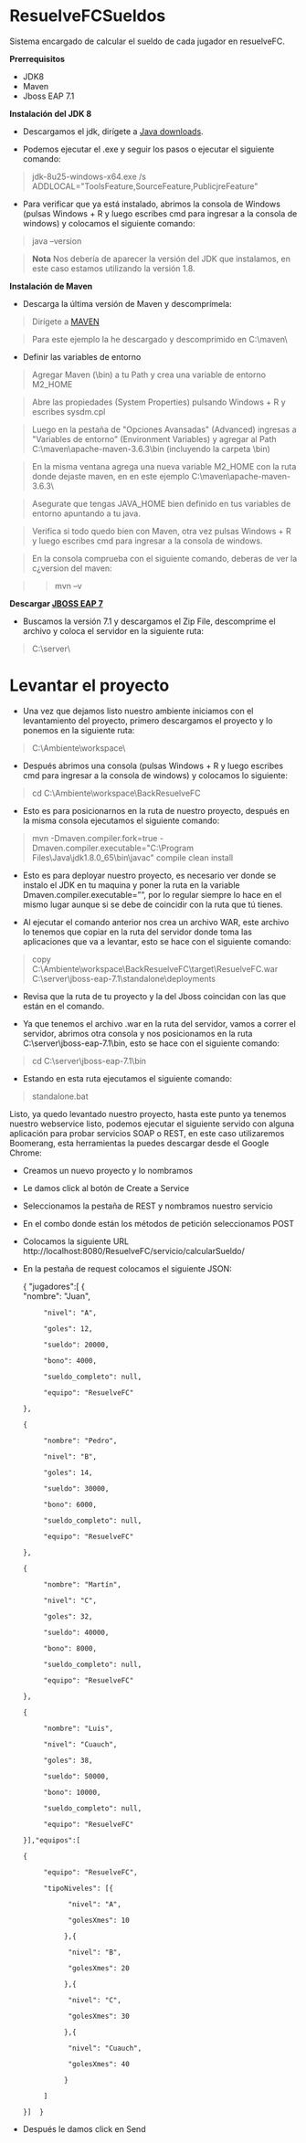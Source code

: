# ResuelveFCSueldos
Sistema encargado de calcular el sueldo de cada jugador en resuelveFC.

**Prerrequisitos**
- JDK8
- Maven
- Jboss EAP 7.1

**Instalación del JDK 8**

- Descargamos el jdk, dirígete a [Java downloads](https://www.oracle.com/technetwork/java/javase/downloads/jdk8-downloads-2133151.html).

- Podemos ejecutar el .exe y seguir los pasos o ejecutar el siguiente comando:

 > jdk-8u25-windows-x64.exe /s ADDLOCAL="ToolsFeature,SourceFeature,PublicjreFeature"

- Para verificar que ya está instalado, abrimos la consola de Windows (pulsas Windows + R y luego escribes cmd para ingresar a la consola de windows) y colocamos el siguiente comando:

>java –version
  
> **Nota** Nos debería de aparecer la versión del JDK que instalamos, en este caso estamos utilizando la versión 1.8.

**Instalación de Maven**
-	Descarga la última versión de Maven y descomprímela:

>Dirígete a [MAVEN](https://maven.apache.org/download.cgi)

>Para este ejemplo la he descargado y descomprimido en C:\maven\

-	Definir las variables de entorno

>Agregar Maven (\bin) a tu Path y crea una variable de entorno M2_HOME

>Abre las propiedades (System Properties) pulsando Windows + R y escribes sysdm.cpl

>Luego en la pestaña de "Opciones Avansadas" (Advanced) ingresas a "Variables de entorno" (Environment Variables) y agregar al Path C:\maven\apache-maven-3.6.3\bin (incluyendo la carpeta \bin)

>En la misma ventana agrega una nueva variable M2_HOME con la ruta donde dejaste maven, en en este ejemplo C:\maven\apache-maven-3.6.3\

>Asegurate que tengas JAVA_HOME bien definido en tus variables de entorno apuntando a tu java.

>Verifica si todo quedo bien con Maven, otra vez pulsas Windows + R y luego escribes cmd para ingresar a la consola de windows.

>En la consola comprueba con el siguiente comando, deberas de ver la c¿version del maven:

>>mvn –v

**Descargar [JBOSS EAP 7](https://developers.redhat.com/products/eap/download?sc_cid=701f2000000RmAJAA0&gclid=EAIaIQobChMIgraVpomf5gIVRb7ACh3t0gyxEAAYASAAEgIBF_D_BwE&gclsrc=aw.ds)**

- Buscamos la versión 7.1 y descargamos el Zip File, descomprime el archivo y coloca el servidor en la siguiente ruta:

> C:\server\

# Levantar el proyecto

- Una vez que dejamos listo nuestro ambiente iniciamos con el levantamiento del proyecto, primero descargamos el proyecto y lo ponemos en la siguiente ruta:

>C:\Ambiente\workspace\

- Después abrimos una consola (pulsas Windows + R y luego escribes cmd para ingresar a la consola de windows) y colocamos lo siguiente:

>cd C:\Ambiente\workspace\BackResuelveFC 

- Esto es para posicionarnos en la ruta de nuestro proyecto, después en la misma consola ejecutamos el siguiente comando:

>mvn -Dmaven.compiler.fork=true -Dmaven.compiler.executable="C:\Program Files\Java\jdk1.8.0_65\bin\javac" compile clean install

- Esto es para deployar nuestro proyecto, es necesario ver donde se instalo el JDK en tu maquina y poner la ruta en la variable Dmaven.compiler.executable=””, por lo regular siempre lo hace en el mismo lugar aunque si se debe de coincidir con la ruta que tú tienes.

- Al ejecutar el comando anterior nos crea un archivo WAR, este archivo lo tenemos que copiar en la ruta del servidor donde toma las aplicaciones que va a levantar, esto se hace con el siguiente comando:

>copy C:\Ambiente\workspace\BackResuelveFC\target\ResuelveFC.war C:\server\jboss-eap-7.1\standalone\deployments

- Revisa que la ruta de tu proyecto y la del Jboss coincidan con las que están en el comando.

- Ya que tenemos el archivo .war en la ruta del servidor, vamos a correr el servidor, abrimos otra consola y nos posicionamos en la ruta  C:\server\jboss-eap-7.1\bin, esto se hace con el siguiente comando:

>cd C:\server\jboss-eap-7.1\bin

- Estando en esta ruta ejecutamos el siguiente comando:

>standalone.bat

Listo, ya quedo levantado nuestro proyecto, hasta este punto ya tenemos nuestro webservice listo, podemos ejecutar el siguiente servido con alguna aplicación para probar servicios SOAP o REST, en este caso utilizaremos Boomerang, esta herramientas la puedes descargar desde el Google Chrome:

-	Creamos un nuevo proyecto y lo nombramos

-	Le damos click al botón de Create a Service

-	Seleccionamos la pestaña de REST y nombramos nuestro servicio

-	En el combo donde están los métodos de petición seleccionamos POST

-	Colocamos la siguiente URL http://localhost:8080/ResuelveFC/servicio/calcularSueldo/

-	En la pestaña de request colocamos el siguiente JSON:

      { 
          "jugadores":[
          {        
             "nombre": "Juan",
             
             "nivel": "A",
             
             "goles": 12,
             
             "sueldo": 20000,
             
             "bono": 4000,
             
             "sueldo_completo": null,
             
             "equipo": "ResuelveFC"
             
        },
        
        {
        
             "nombre": "Pedro",
             
             "nivel": "B",
             
             "goles": 14,
             
             "sueldo": 30000,
             
             "bono": 6000,
             
             "sueldo_completo": null,
             
             "equipo": "ResuelveFC"
             
        },
        
        {
        
             "nombre": "Martín",
             
             "nivel": "C",
             
             "goles": 32,
             
             "sueldo": 40000,
             
             "bono": 8000,
             
             "sueldo_completo": null,
             
             "equipo": "ResuelveFC"
             
        },
        
        {
        
             "nombre": "Luis",
             
             "nivel": "Cuauch",
             
             "goles": 38,
             
             "sueldo": 50000,
             
             "bono": 10000,
             
             "sueldo_completo": null,
             
             "equipo": "ResuelveFC"
             
        }],"equipos":[
    
        {
        
             "equipo": "ResuelveFC",
             
             "tipoNiveles": [{
             
                   "nivel": "A",
                   
                   "golesXmes": 10
                   
                  },{
                  
                   "nivel": "B",
                   
                   "golesXmes": 20
                   
                  },{
                  
                   "nivel": "C",
                   
                   "golesXmes": 30
                   
                  },{
                  
                   "nivel": "Cuauch",
                   
                   "golesXmes": 40
                   
                  }
                  
             ]
             
        }]  }

-	Después le damos click en Send





